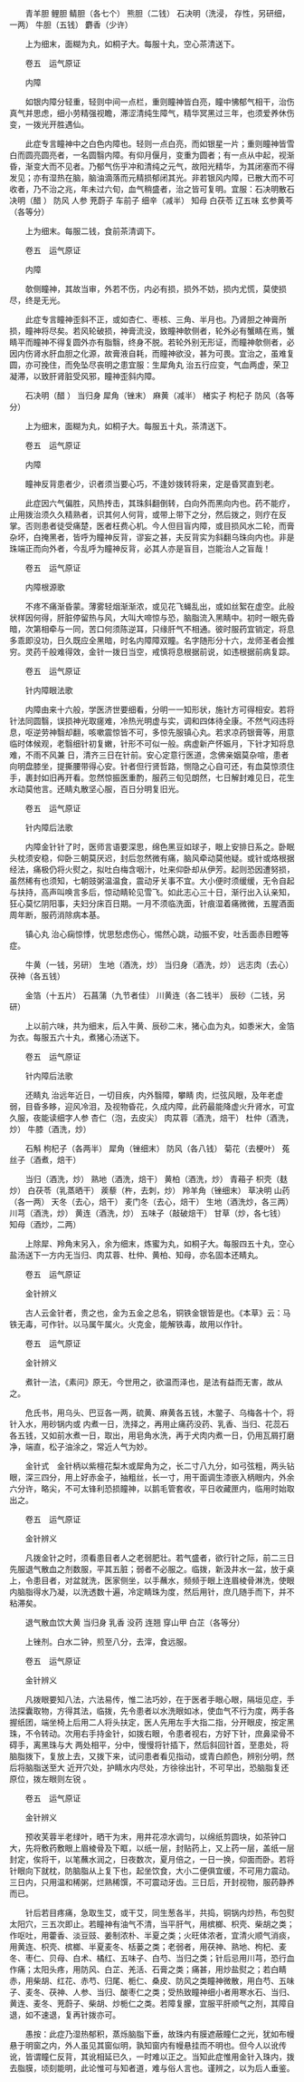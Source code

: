 <!-- { "loadSidebar": true } -->
　　青羊胆 鲤胆 鲭胆（各七个） 熊胆（二钱） 石决明（洗浸， 存性，另研细，一两） 牛胆（五钱） 麝香（少许）

　　上为细末，面糊为丸，如桐子大。每服十丸，空心茶清送下。

　　卷五　运气原证

　　内障

　　如银内障分轻重，轻则中间一点栏，重则瞳神皆白亮，瞳中怫郁气相干，治伤真气并思虑，细小劳精强视瞻，滞涩清纯生障气，精华冥黑过三年，也须爱养休伤变，一拨光开胜遇仙。

　　此症专言瞳神中之白色内障也。轻则一点白亮，而如银星一片；重则瞳神皆雪白而圆亮圆亮者，一名圆翳内障。有仰月偃月，变重为圆者；有一点从中起，视渐昏，渐变大而不见者。乃郁气伤乎冲和清纯之元气，故阳光精华，为其闭塞而不得发见；亦有湿热在脑，脑油滴落而元精损郁闭其光。非若银风内障，已散大而不可收者，乃不治之兆，年未过六旬，血气稍盛者，治之皆可复明。宜服：石决明散石决明（醋 ） 防风 人参 茺蔚子 车前子 细辛（减半） 知母 白茯苓 辽五味 玄参黄芩（各等分）

　　上为细末。每服二钱，食前茶清调下。

　　卷五　运气原证

　　内障

　　欹侧瞳神，其故当审，外若不伤，内必有损，损外不妨，损内尤慌，莫使损尽，终是无光。

　　此症专言瞳神歪斜不正，或如杏仁、枣核、三角、半月也。乃肾胆之神膏所损，瞳神将尽矣。若风轮破损，神膏流没，致瞳神欹侧者，轮外必有蟹睛在焉，蟹睛平而瞳神不得复圆外亦有脂翳，终身不脱。若轮外别无形证，而瞳神欹侧者，必因内伤肾水肝血胆之化源，故膏液自耗，而瞳神欲没，甚为可畏。宜治之，虽难复圆，亦可挽住，而免坠尽丧明之患宜服：生犀角丸 治五行应变，气血两虚，荣卫凝滞，以致肝肾脏受风邪，瞳神歪斜内障。

　　石决明（醋 ） 当归身 犀角（锉末） 麻黄（减半） 楮实子 枸杞子 防风（各等分）

　　上为细末，面糊为丸，如桐子大。每服五十丸，茶清送下。

　　卷五　运气原证

　　内障

　　瞳神反背患者少，识者须当要心巧，不逢妙拨转将来，定是昏冥直到老。

　　此症因六气偏胜，风热抟击，其珠斜翻倒转，白向外而黑向内也。药不能疗，止用拨治须久久精熟者，识其何人何背，或带上带下之分，然后拨之，则疗在反掌。否则患者徒受痛楚，医者枉费心机。今人但目盲内障，或目损风水二轮，而膏杂坏，白掩黑者，皆呼为瞳神反背，谬妄之甚，夫反背实为斜翻乌珠向内也。非是珠端正而向外者，今乱呼为瞳神反背，必其人亦是盲目，岂能治人之盲哉！

　　卷五　运气原证

　　内障根源歌

　　不疼不痛渐昏蒙。薄雾轻烟渐渐浓，或见花飞蝇乱出，或如丝絮在虚空。此般状样因何得，肝脏停留热与风，大叫大啼惊与恐，脑脂流入黑睛中。初时一眼先昏暗，次第相牵与一同，苦口何须陈逆耳，只缘肝气不相通。彼时服药宜销定，将息多乖即没功，日久既应全黑暗，时名内障障双瞳。名字随形分十六，龙师圣者会推穷。灵药千般难得效，金针一拨日当空，戒慎将息根据前说，如违根据前病复踪。

　　卷五　运气原证

　　针内障眼法歌

　　内障由来十六般，学医济世要细看，分明一一知形状，施针方可得相安。若将针法同圆翳，误损神光取瘥难，冷热光明虚与实，调和四体待全康。不然气闷违将息，呕逆劳神翳却翻，咳嗽震惊皆不可，多惊先服镇心丸。若求凉药银膏等，用意临时体候观，老翳细针初复嫩，针形不可似一般。病虚新产怀娠月，下针才知将息难，不雨不风兼 日，清齐三日在针前。安心定意行医道，念佛亲姻莫杂喧，患者向明盘膝坐，提撕腰带得心安。针者但行贤哲路，恻隐之心自可还，有血莫惊须住手，裹封如旧再开看。忽然惊振医重酌，服药三旬见朗然，七日解封难见日，花生水动莫他言。还睛丸散坚心服，百日分明复旧光。

　　卷五　运气原证

　　针内障后法歌

　　内障金针针了时，医师言语要深思，绵色黑豆如球子，眼上安排日系之。卧眠头枕须安稳，仰卧三朝莫厌迟，封后忽然微有痛，脑风牵动莫他疑。或针或烙根据经法，痛极仍将火熨之，拟吐白梅含咽汁，吐来仰卧却从伊芳。起则恐因遭努损，虽然稀有也须知，七朝豉粥温温食，震动牙关事不宜。大小便时须缓缓，无令自起与扶持，高声叫唤言多后，惊动睛轮见雪飞。如此志心三十日，渐行出入认亲知，狂心莫忆阴阳事，夫妇分床百日期。一月不须临洗面，针痕湿着痛微微，五腥酒面周年断，服药消除病本基。

　　镇心丸 治心痫惊悸，忧思愁虑伤心，惕然心跳，动振不安，吐舌面赤目瞪等症。

　　牛黄（一钱，另研） 生地（酒洗，炒） 当归身（酒洗，炒） 远志肉（去心） 茯神（各五钱）

　　金箔（十五片） 石菖蒲（九节者佳） 川黄连（各二钱半） 辰砂（二钱，另研）

　　上以前六味，共为细末，后入牛黄、辰砂二末，猪心血为丸，如黍米大，金箔为衣。每服五六十丸，煮猪心汤送下。

　　卷五　运气原证

　　针内障后法歌

　　还睛丸 治远年近日，一切目疾，内外翳障，攀睛 肉，烂弦风眼，及年老虚弱，目昏多眵，迎风冷泪，及视物昏花，久成内障，此药最能降虚火升肾水，可宜久服，夜能读细字人参 杏仁（泡，去皮尖） 肉苁蓉（酒洗，焙干） 杜仲（酒洗，炒） 牛膝（酒洗，炒）

　　石斛 枸杞子（各两半） 犀角（锉细末） 防风（各八钱） 菊花（去梗叶） 菟丝子（酒煮，焙干）

　　当归（酒洗，炒） 熟地（酒洗，焙干） 黄柏（酒洗，炒） 青葙子 枳壳（麸炒） 白茯苓（乳蒸晒干） 蒺藜（杵，去刺，炒） 羚羊角（锉细末） 草决明 山药（各一两） 天冬（去心，焙干） 麦门冬（去心，焙干） 生地（酒洗炒，各三两） 川芎（酒洗，炒） 黄连（酒洗，炒） 五味子（敲破焙干） 甘草（炒，各七钱） 知母（酒炒，二两）

　　上除犀、羚角末另入，余为细末，炼蜜为丸，如桐子大。每服四五十丸，空心盐汤送下一方内无当归、肉苁蓉、杜仲、黄柏、知母，亦名固本还睛丸。

　　卷五　运气原证

　　金针辨义

　　古人云金针者，贵之也，金为五金之总名，铜铁金银皆是也。《本草》云：马 铁无毒，可作针。以马属午属火。火克金，能解铁毒，故用以作针。

　　卷五　运气原证

　　金针辨义

　　煮针一法，《素问》原无，今世用之，欲温而泽也，是法有益而无害，故从之。

　　危氏书，用乌头、巴豆各一两，硫黄、麻黄各五钱，木鳖子、乌梅各十个，将针入水，用砂锅内或 内煮一日，洗择之，再用止痛药没药、乳香、当归、花蕊石各五钱，又如前水煮一日，取出，用皂角水洗，再于犬肉内煮一日，仍用瓦屑打磨净，端直，松子油涂之，常近人气为妙。

　　金针式　金针柄以紫檀花梨木或犀角为之，长二寸八九分，如弓弦粗，两头钻眼，深三四分，用上好赤金子，抽粗丝，长一寸，用干面调生漆嵌入柄眼内，外余六分许，略尖，不可太锋利恐损瞳神，以鹅毛管套收，平日收藏匣内，临用时始取出之。

　　卷五　运气原证

　　金针辨义

　　凡拨金针之时，须看患目者人之老弱肥壮。若气盛者，欲行针之际，前二三日先服退气散血之剂数服，平其五脏；弱者不必服之。临拨，新汲井水一盆，放于桌上，令患目者，对盆就洗，医家侧坐，以手蘸水，频频于眼上连眉棱骨淋洗，使眼内脑脂得水乃凝，以洗透数十遍，冷定睛珠为度，然后用针，庶几随手而下，并不粘滞矣。

　　退气散血饮大黄 当归身 乳香 没药 连翘 穿山甲 白芷（各等分）

　　上锉剂。白水二钟，煎至八分，去滓，食远服。

　　卷五　运气原证

　　金针辨义

　　凡拨眼要知八法，六法易传，惟二法巧妙，在于医者手眼心眼，隔垣见症，手法探囊取物，方得其法，临拨，先令患者以水洗眼如冰，使血气不行为度，两手各握纸团，端坐椅上后用二人将头扶定，医人先用左手大指二指，分开眼皮，按定黑珠，不令转动。次用右手持金针，如拨右眼，令患者视右，方好下针，庶鼻梁骨不碍手，离黑珠与大 两处相平，分中，慢慢将针插下，然后斜回针首，至患处，将脑脂拨下，复放上去，又拨下来，试问患者看见指动，或青白颜色，辨别分明，然后将脑脂送至大 近开穴处，护睛水内尽处，方徐徐出针，不可早出，恐脑脂复还原位，拨左眼则左锐 。

　　卷五　运气原证

　　金针辨义

　　预收芙蓉半老绿叶，晒干为末，用井花凉水调匀，以绵纸剪圆块，如茶钟口大，先将敷药敷眼上眉棱骨及下眶，以纸一层，封贴药上，又上药一层，盖纸一层封定，俟将干，以笔蘸水润之，日夜数次，夏月倍之，一日一换，仰面而卧。若将针眼向下就枕，防脑脂从上复下也，起坐饮食，大小二便俱宜缓，不可用力震动。三日内，只用温和稀粥，烂熟稀馔，不可震动牙齿。三日后，开封视物，服药静养而已。

　　针后若目疼痛，急取生艾，或干艾，同生葱各半，共捣，铜锅内炒热，布包熨太阳穴，三五次即止。若瞳神有油气不清，当平肝气，用槟榔、枳壳、柴胡之类；作呕吐，用藿香、淡豆豉、姜制浓朴、半夏之类；火旺体浓者，宜清火顺气消痰，用黄连、枳壳、槟榔、半夏麦冬、栝蒌之类；老弱者，用茯神、熟地、枸杞、麦冬、枣仁、贝母、白术、橘红、五味子、白芍、当归之类；针后忌用川芎，恐行血作痛；太阳头疼，用防风、白芷、羌活、石膏之类；痛甚，用炒盐熨之；若白睛赤，用柴胡、红花、赤芍、归尾、栀仁、桑皮、防风之类瞳神微散，用白芍、五味子、麦冬、茯神、人参、当归、酸枣仁之类；受热致瞳神细小者用寒水石、当归、黄连、麦冬、茺蔚子、柴胡、炒栀仁之类。若障复朦，宜服平肝顺气之剂，其障自退，如不速退，复再针拨亦可。

　　愚按：此症乃湿热郁积，蒸烁脑脂下垂，故珠内有膜遮蔽瞳仁之光，犹如布幔悬于明窗之内，外人虽见其窗似明，孰知窗内有幔悬挂而不明也。但今人以讹传讹，皆谓瞳仁反背，其讹相延已久，一时难以正之。当知此症惟用金针入珠内，拨去脂膜，顷刻能明，此论惟可与知者道，难与俗人言也。谨辨之，以为后人垂鉴。

